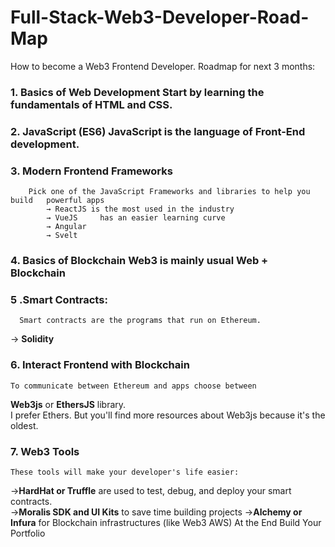 #  Full-Stack-Web3-Developer-Road-Map
How to become a Web3 Frontend Developer. Roadmap for next 3 months:

### 1. Basics of Web Development Start by learning the fundamentals of HTML and CSS.
### 2. JavaScript (ES6) JavaScript is the language of Front-End development.
### 3. Modern Frontend Frameworks 
	    Pick one of the JavaScript Frameworks and libraries to help you build 	powerful apps 
		    → ReactJS is the most used in the industry
		    → VueJS 	has an easier learning curve 
		    → Angular 
		    → Svelt
### 4. Basics of Blockchain Web3 is mainly usual Web + Blockchain
### 5 .Smart Contracts: 
      Smart contracts are the programs that run on Ethereum. 	
  -> __Solidity__ 
### 6. Interact Frontend with Blockchain 
    To communicate between Ethereum and apps choose between 	
   **Web3js** or **EthersJS** library.   
    I prefer Ethers. But you'll find more 	resources about Web3js because it's the oldest.
### 7. Web3 Tools 
	These tools will make your developer's life easier: 
   →**HardHat or Truffle** are used to test, debug, and deploy your smart contracts. 	
   →**Moralis SDK and UI Kits** to save time building projects 
   →**Alchemy or Infura** for Blockchain infrastructures (like Web3 AWS) At the End Build Your Portfolio
